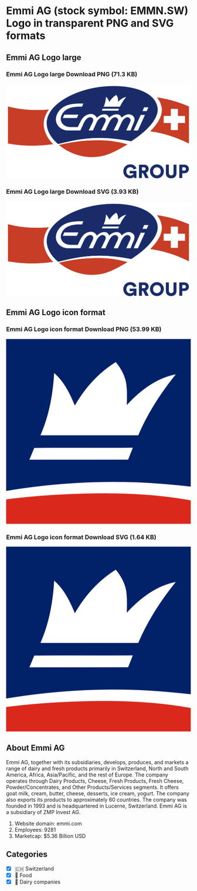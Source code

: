 # Emmi AG (stock symbol: EMMN.SW) Logo in transparent PNG and SVG formats

## Emmi AG Logo large

### Emmi AG Logo large Download PNG (71.3 KB)

![Emmi AG Logo large Download PNG (71.3 KB)](/img/orig/EMMN.SW_BIG-3d5ef0ab.png)

### Emmi AG Logo large Download SVG (3.93 KB)

![Emmi AG Logo large Download SVG (3.93 KB)](/img/orig/EMMN.SW_BIG-92d6bb68.svg)

## Emmi AG Logo icon format

### Emmi AG Logo icon format Download PNG (53.99 KB)

![Emmi AG Logo icon format Download PNG (53.99 KB)](/img/orig/EMMN.SW-082297ca.png)

### Emmi AG Logo icon format Download SVG (1.64 KB)

![Emmi AG Logo icon format Download SVG (1.64 KB)](/img/orig/EMMN.SW-615da24e.svg)

## About Emmi AG

Emmi AG, together with its subsidiaries, develops, produces, and markets a range of dairy and fresh products primarily in Switzerland, North and South America, Africa, Asia/Pacific, and the rest of Europe. The company operates through Dairy Products, Cheese, Fresh Products, Fresh Cheese, Powder/Concentrates, and Other Products/Services segments. It offers goat milk, cream, butter, cheese, desserts, ice cream, yogurt. The company also exports its products to approximately 60 countries. The company was founded in 1993 and is headquartered in Lucerne, Switzerland. Emmi AG is a subsidiary of ZMP Invest AG.

1. Website domain: emmi.com
2. Employees: 9281
3. Marketcap: $5.36 Billion USD


## Categories
- [x] 🇨🇭 Switzerland
- [x] 🍴 Food
- [x] 🥛 Dairy companies
